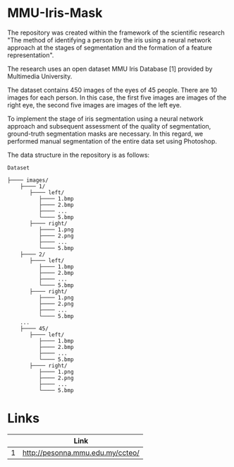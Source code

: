 # MMU-Iris-Mask


The repository was created within the framework of the scientific research "The method of identifying a person by the iris using a neural network approach at the stages of segmentation and the formation of a feature representation".


The research uses an open dataset MMU Iris Database [1] provided by Multimedia University.

The dataset contains 450 images of the eyes of 45 people. There are 10 images for each person. In this case, the first five images are images of the right eye, the second five images are images of the left eye.

To implement the stage of iris segmentation using a neural network approach and subsequent assessment of the quality of segmentation, ground-truth segmentation masks are necessary. In this regard, we performed manual segmentation of the entire data set using Photoshop.

The data structure in the repository is as follows:


`Dataset` 
```
├──── images/
    ├──── 1/
       ├──── left/
          ├──── 1.bmp
          ├──── 2.bmp
          ├──── ...
          └──── 5.bmp
       ├──── right/
          ├──── 1.png
          ├──── 2.png
          ├──── ...
          └──── 5.bmp
    ├──── 2/
       ├──── left/
          ├──── 1.bmp
          ├──── 2.bmp
          ├──── ...
          └──── 5.bmp
       ├──── right/
          ├──── 1.png
          ├──── 2.png
          ├──── ...
          └──── 5.bmp
    ...
    ├──── 45/
       ├──── left/
          ├──── 1.bmp
          ├──── 2.bmp
          ├──── ...
          └──── 5.bmp
       ├──── right/
          ├──── 1.png
          ├──── 2.png
          ├──── ...
          └──── 5.bmp
```

# Links

||Link|
|:------:|:-----------:|
|1|http://pesonna.mmu.edu.my/ccteo/|

